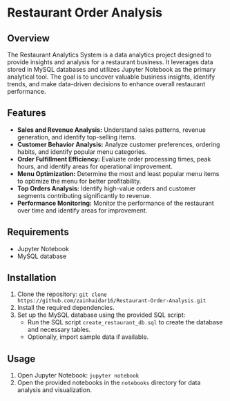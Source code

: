 # Restaurant Order Analysis

## Overview
The Restaurant Analytics System is a data analytics project designed to provide insights and analysis for a restaurant business. It leverages data stored in MySQL databases and utilizes Jupyter Notebook as the primary analytical tool. The goal is to uncover valuable business insights, identify trends, and make data-driven decisions to enhance overall restaurant performance.

## Features
- **Sales and Revenue Analysis:** Understand sales patterns, revenue generation, and identify top-selling items.
- **Customer Behavior Analysis:** Analyze customer preferences, ordering habits, and identify popular menu categories.
- **Order Fulfillment Efficiency:** Evaluate order processing times, peak hours, and identify areas for operational improvement.
- **Menu Optimization:** Determine the most and least popular menu items to optimize the menu for better profitability.
- **Top Orders Analysis:** Identify high-value orders and customer segments contributing significantly to revenue.
- **Performance Monitoring:** Monitor the performance of the restaurant over time and identify areas for improvement.

## Requirements
- Jupyter Notebook
- MySQL database

## Installation
1. Clone the repository: `git clone https://github.com/zainhaidar16/Restaurant-Order-Analysis.git`
2. Install the required dependencies.
3. Set up the MySQL database using the provided SQL script:
   - Run the SQL script `create_restaurant_db.sql` to create the database and necessary tables.
   - Optionally, import sample data if available.

## Usage
1. Open Jupyter Notebook: `jupyter notebook`
2. Open the provided notebooks in the `notebooks` directory for data analysis and visualization.